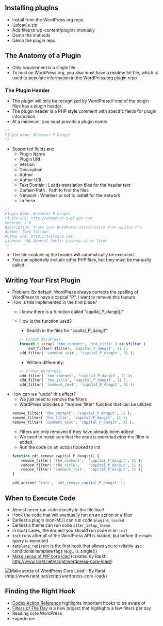 ## Installing plugins

* Install from the WordPress.org repo
* Upload a zip
* Add files to wp-content/plugins manually
* Demo the methods
* Demo the plugin repo

## The Anatomy of a Plugin

* Only requirement is a single file
* To host on WordPress.org, you also must have a readme.txt file, which is used to populate information in the WordPress.org plugin repo

### The Plugin Header

* The plugin will only be recognized by WordPress if one of the plugin files has a plugin header.
* The plugin header is a PHP style comment with specific fields for plugin information.
* At a minimum, you must provide a plugin name:

```php
/*
Plugin Name: Whatever P Dangit
*/
```

* Supported fields are:
	* Plugin Name
	* Plugin URI
	* Version
	* Description
	* Author
	* Author URI
	* Text Domain : Loads translation files for the header text
	* Domain Path : Path to find the files
	* Network : Whether or not to install for the network
	* License

```php
/*
Plugin Name: Whatever P Dangit
Plugin URI: http://whatever-p-plugin.com
Version: 1.0
Description: Frees your WordPress installation from capital P's.
Author: Zack Tollman
Author URI: http://tollmanz.com
License: GNU General Public License v2 or later
*/
```

* The file containing the header will automatically be executed. 
* You can optionally include other PHP files, but they must be manually called.

## Writing Your First Plugin

* Problem: By default, WordPress always corrects the spelling of WordPress to have a capital "P". I want to remove this feature.
* How is this implemented in the first place?
	* I know there is a function called "capital_P_dangit()"
	* How is the function used?
		* Search in the files for "capital_P_dangit"
		```php
		// Format WordPress
		foreach ( array( 'the_content', 'the_title' ) as $filter )
			add_filter( $filter, 'capital_P_dangit', 11 );
		add_filter( 'comment_text', 'capital_P_dangit', 31 );
		```

		* Written differently:
		```php
		// Format WordPress
		add_filter( 'the_content', 'capital_P_dangit', 11 );
		add_filter( 'the_title', 'capital_P_dangit', 11 );
		add_filter( 'comment_text', 'capital_P_dangit', 31 );
		```
* How can we "undo" this effect?
	* We just need to remove the filters
	* WordPress provides a "remove_filter" function that can be utilized
	```php
	remove_filter( 'the_content', 'capital_P_dangit', 11 );
	remove_filter( 'the_title', 'capital_P_dangit', 11 );
	remove_filter( 'comment_text', 'capital_P_dangit', 31 );
	```
	* Filters are only removed if they have already been added.
	* We need to make sure that the code is executed *after* the filter is added.
	* Run the code on an action hooked to init
	```php
	function zdt_remove_capital_P_dangit() {
		remove_filter( 'the_content',  'capital_P_dangit', 11 );
		remove_filter( 'the_title',    'capital_P_dangit', 11 );
		remove_filter( 'comment_text', 'capital_P_dangit', 31 );
	}

	add_action( 'init', 'zdt_remove_capital_P_dangit' );
	```

## When to Execute Code

* Almost never run code directly in the file itself
* Hook the code that will eventually run on an action or a filter
* Earliest a plugin (non-MU) can run code `plugins_loaded`
* Earliest a theme can run code `after_setup_theme`
* In most cases, the earliest you should run code is on `init`
* `init` runs after all of the WordPress API is loaded, but before the main query is executed
* `template_redirect` is the first hook that allows you to reliably use conditional template tags (e.g., is_single())
* [Make sense of WP core load](http://www.rarst.net/script/wordpress-core-load/) (created by Rarst: http://www.rarst.net/script/wordpress-core-load/)

![Make sense of WordPress Core Load - By Rarst (http://www.rarst.net/script/wordpress-core-load/)](https://raw.github.com/tollmanz/wordpress-development-course/master/lectures/assets/wordpress_core_load.png "Make sense of WordPress Core Load - By Rarst (http://www.rarst.net/script/wordpress-core-load/)")

## Finding the Right Hook

* [Codex Action Reference](http://codex.wordpress.org/Plugin_API/Action_Reference) highlights important hooks to be aware of
* [Filters of The Day](http://fotd.werdswords.com/) is a new project that highlights a few filters per day
* Reading core WordPress
* Experience
